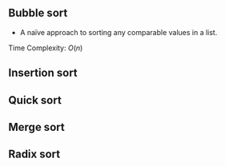 ## Bubble sort
- A naïve approach to sorting any comparable values in a list.

Time Complexity: $O(n)$

## Insertion sort
## Quick sort
## Merge sort
## Radix sort
